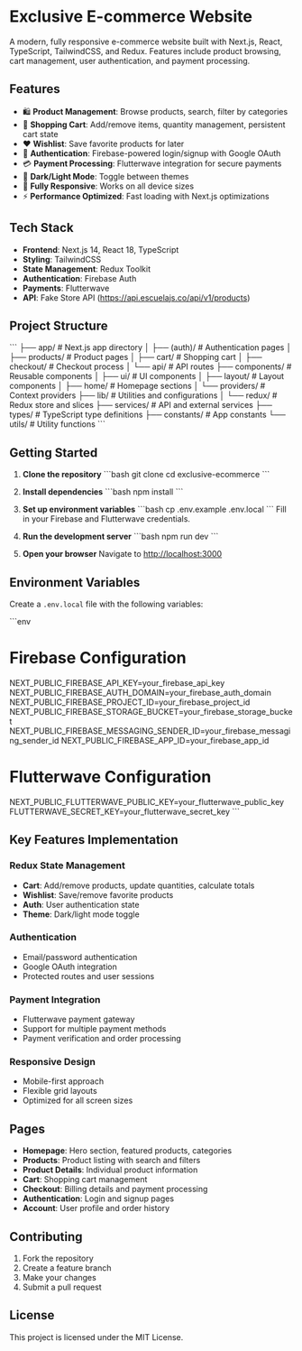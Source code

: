 # Exclusive E-commerce Website

A modern, fully responsive e-commerce website built with Next.js, React, TypeScript, TailwindCSS, and Redux. Features include product browsing, cart management, user authentication, and payment processing.

## Features

- 🛍️ **Product Management**: Browse products, search, filter by categories
- 🛒 **Shopping Cart**: Add/remove items, quantity management, persistent cart state
- ❤️ **Wishlist**: Save favorite products for later
- 🔐 **Authentication**: Firebase-powered login/signup with Google OAuth
- 💳 **Payment Processing**: Flutterwave integration for secure payments
- 🌙 **Dark/Light Mode**: Toggle between themes
- 📱 **Fully Responsive**: Works on all device sizes
- ⚡ **Performance Optimized**: Fast loading with Next.js optimizations

## Tech Stack

- **Frontend**: Next.js 14, React 18, TypeScript
- **Styling**: TailwindCSS
- **State Management**: Redux Toolkit
- **Authentication**: Firebase Auth
- **Payments**: Flutterwave
- **API**: Fake Store API (https://api.escuelajs.co/api/v1/products)

## Project Structure

\`\`\`
├── app/                    # Next.js app directory
│   ├── (auth)/            # Authentication pages
│   ├── products/          # Product pages
│   ├── cart/              # Shopping cart
│   ├── checkout/          # Checkout process
│   └── api/               # API routes
├── components/            # Reusable components
│   ├── ui/                # UI components
│   ├── layout/            # Layout components
│   ├── home/              # Homepage sections
│   └── providers/         # Context providers
├── lib/                   # Utilities and configurations
│   └── redux/             # Redux store and slices
├── services/              # API and external services
├── types/                 # TypeScript type definitions
├── constants/             # App constants
└── utils/                 # Utility functions
\`\`\`

## Getting Started

1. **Clone the repository**
   \`\`\`bash
   git clone <repository-url>
   cd exclusive-ecommerce
   \`\`\`

2. **Install dependencies**
   \`\`\`bash
   npm install
   \`\`\`

3. **Set up environment variables**
   \`\`\`bash
   cp .env.example .env.local
   \`\`\`
   Fill in your Firebase and Flutterwave credentials.

4. **Run the development server**
   \`\`\`bash
   npm run dev
   \`\`\`

5. **Open your browser**
   Navigate to [http://localhost:3000](http://localhost:3000)

## Environment Variables

Create a `.env.local` file with the following variables:

\`\`\`env
# Firebase Configuration
NEXT_PUBLIC_FIREBASE_API_KEY=your_firebase_api_key
NEXT_PUBLIC_FIREBASE_AUTH_DOMAIN=your_firebase_auth_domain
NEXT_PUBLIC_FIREBASE_PROJECT_ID=your_firebase_project_id
NEXT_PUBLIC_FIREBASE_STORAGE_BUCKET=your_firebase_storage_bucket
NEXT_PUBLIC_FIREBASE_MESSAGING_SENDER_ID=your_firebase_messaging_sender_id
NEXT_PUBLIC_FIREBASE_APP_ID=your_firebase_app_id

# Flutterwave Configuration
NEXT_PUBLIC_FLUTTERWAVE_PUBLIC_KEY=your_flutterwave_public_key
FLUTTERWAVE_SECRET_KEY=your_flutterwave_secret_key
\`\`\`

## Key Features Implementation

### Redux State Management
- **Cart**: Add/remove products, update quantities, calculate totals
- **Wishlist**: Save/remove favorite products
- **Auth**: User authentication state
- **Theme**: Dark/light mode toggle

### Authentication
- Email/password authentication
- Google OAuth integration
- Protected routes and user sessions

### Payment Integration
- Flutterwave payment gateway
- Support for multiple payment methods
- Payment verification and order processing

### Responsive Design
- Mobile-first approach
- Flexible grid layouts
- Optimized for all screen sizes

## Pages

- **Homepage**: Hero section, featured products, categories
- **Products**: Product listing with search and filters
- **Product Details**: Individual product information
- **Cart**: Shopping cart management
- **Checkout**: Billing details and payment processing
- **Authentication**: Login and signup pages
- **Account**: User profile and order history

## Contributing

1. Fork the repository
2. Create a feature branch
3. Make your changes
4. Submit a pull request

## License

This project is licensed under the MIT License.
